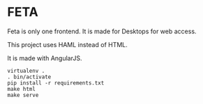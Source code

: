 # FETA


Feta is only one frontend. It is made for Desktops for web access.

This project uses HAML instead of HTML.

It is made with AngularJS.


    virtualenv .
    . bin/activate
    pip install -r requirements.txt
    make html
    make serve
